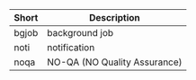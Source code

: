 | Short | Description    |
| ----- |----------------|
| bgjob | background job |
| noti | notification   |
| noqa | NO-QA (NO Quality Assurance) |
